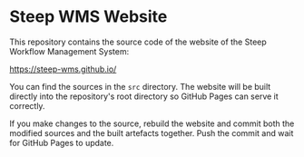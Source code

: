 # Steep WMS Website

This repository contains the source code of the website of the Steep Workflow
Management System:

<https://steep-wms.github.io/>

You can find the sources in the `src` directory. The website will be built
directly into the repository's root directory so GitHub Pages can serve it
correctly.

If you make changes to the source, rebuild the website and commit both the
modified sources and the built artefacts together. Push the commit and wait
for GitHub Pages to update.
